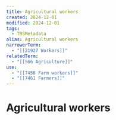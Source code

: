 ```yaml
---
title: Agricultural workers
created: 2024-12-01
modified: 2024-12-01
tags:
  - TBSMetadata
alias: Agricultural workers
narrowerTerm:
  - "[[21927 Workers]]"
relatedTerm:
  - "[[566 Agriculture]]"
use:
  - "[[7458 Farm workers]]"
  - "[[7461 Farmers]]"
---
```

# Agricultural workers
